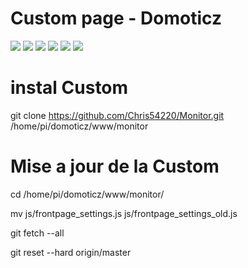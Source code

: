 # Custom page - Domoticz

<img src="https://drive.google.com/uc?id=0BwsyidAGqsS_X0ZjVGlfQ2xqbTA"/>
<img src="https://drive.google.com/uc?id=0BwsyidAGqsS_M0hjSkZrM1M3VVE"/>
<img src="https://drive.google.com/uc?id=0BwsyidAGqsS_dzR6YnNld25WUlU"/>
<img src="https://drive.google.com/uc?id=0BwsyidAGqsS_aUhOWHI5NzkyYmM"/>
<img src="https://drive.google.com/uc?id=0BwsyidAGqsS_S25NVGc3bjZ4bWs"/>
<img src="https://drive.google.com/uc?id=0BwsyidAGqsS_dDR6UDlidjNPdTg"/>


# instal Custom

git clone https://github.com/Chris54220/Monitor.git /home/pi/domoticz/www/monitor


# Mise a jour de la Custom

cd /home/pi/domoticz/www/monitor/

mv js/frontpage_settings.js js/frontpage_settings_old.js

git fetch --all

git reset --hard origin/master
